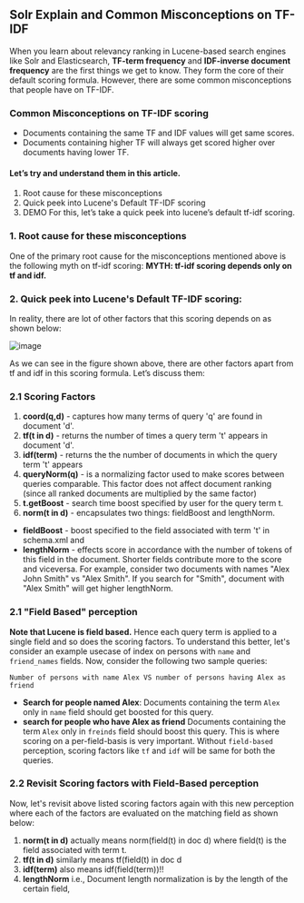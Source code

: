 ## Solr Explain and Common Misconceptions on TF-IDF
When you learn about relevancy ranking in Lucene-based search engines like Solr and Elasticsearch, **TF-term frequency** and **IDF-inverse document frequency** are the first things we get to know. They form the core of their default scoring formula. However, there are some common misconceptions that people have on TF-IDF.

### Common Misconceptions on TF-IDF scoring
- Documents containing the same TF and IDF values will get same scores.
- Documents containing higher TF will always get scored higher over documents having lower TF.

#### Let’s try and understand them in this article.
1. Root cause for these misconceptions
2. Quick peek into Lucene's Default TF-IDF scoring
3. DEMO
For this, let’s take a quick peek into lucene’s default tf-idf scoring.

### 1. Root cause for these misconceptions
One of the primary root cause for the misconceptions mentioned above is the following myth on tf-idf scoring:
**MYTH: tf-idf scoring depends only on tf and idf.**

### 2. Quick peek into Lucene's Default TF-IDF scoring:
In reality, there are lot of other factors that this scoring depends on as shown below:

![image](https://user-images.githubusercontent.com/22542670/40882365-2a65298a-66fd-11e8-990b-68b132567a2e.png)

As we can see in the figure shown above, there are other factors apart from tf and idf in this scoring formula. Let’s discuss them:

### 2.1 Scoring Factors
1. **coord(q,d)** - captures how many terms of query 'q' are found in document 'd'.  
2. **tf(t in d)** - returns the number of times a query term 't' appears in document 'd'.
3. **idf(term)** - returns the the number of documents in which the query term 't' appears
4. **queryNorm(q)** - is a normalizing factor used to make scores between queries comparable. This factor does not affect document ranking (since all ranked documents are multiplied by the same factor)
5. **t.getBoost** - search time boost specified by user for the query term t. 
6. **norm(t in d)** - encapsulates two things: fieldBoost and lengthNorm.
  - **fieldBoost** - boost specified to the field associated with term 't' in schema.xml and 
  - **lengthNorm** - effects score in accordance with the number of tokens of this field in the document. Shorter fields contribute more to the score and viceversa. For example, consider two documents with names "Alex John Smith" vs "Alex Smith". If you search for "Smith", document with "Alex Smith" will get higher lengthNorm.

### 2.1 "Field Based" perception
**Note that Lucene is field based.** Hence each query term is applied to a single field and so does the scoring factors. 
To understand this better, let's consider an example usecase of index on persons with `name` and `friend_names` fields. Now, consider the following two sample queries:

```Number of persons with name Alex VS number of persons having Alex as friend```

- **Search for people named Alex**: Documents containing the term `Alex` only in `name` field should get boosted for this query. 
- **search for people who have Alex as friend** Documents containing the term `Alex` only in `freinds` field should boost this query.
This is where scoring on a per-field-basis is very important. Without `field-based` perception, scoring factors like `tf` and `idf` will be same for both the queries.

### 2.2 Revisit Scoring factors with Field-Based perception
Now, let's revisit above listed scoring factors again with this new perception where each of the factors are evaluated on the matching field as shown below:
1. **norm(t in d)** actually means norm(field(t) in doc d) where field(t) is the field associated with term t.
2. **tf(t in d)** similarly means tf(field(t) in doc d
3. **idf(term)** also means idf(field(term))!!
4. **lengthNorm** i.e., Document length normalization is by the length of the certain field,


